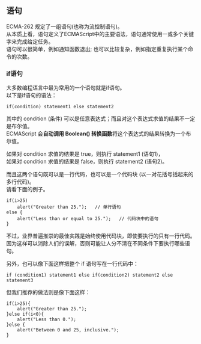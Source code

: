 ## 语句

ECMA-262 规定了一组语句(也称为流控制语句)。  
从本质上看，语句定义了ECMAScript中的主要语法，语句通常使用一或多个关键字来完成给定任务。  
语句可以很简单，例如通知函数退出; 也可以比较复杂，例如指定重复执行某个命令的次数。

### if语句

大多数编程语言中最为常用的一个语句就是if语句。  
以下是if语句的语法：

	if(condition) statement1 else statement2

其中的 condition (条件) 可以是任意表达式；而且对这个表达式求值的结果不一定是布尔值。  
ECMAScript 会**自动调用 Boolean() 转换函数**将这个表达式的结果转换为一个布尔值。  

如果对 condition 求值的结果是 true，则执行 statement1 (语句1)，  
如果对 condition 求值的结果是 false，则执行 statement2 (语句2)。  

而且这两个语句既可以是一行代码，也可以是一个代码块 (以一对花括号括起来的多行代码)。  
请看下面的例子。  

	if(i>25)
    	alert("Greater than 25.");   // 单行语句
	else {
    	alert("Less than or equal to 25.");   // 代码块中的语句
    }

不过，业界普遍推崇的最佳实践是始终使用代码块，即使要执行的只有一行代码。  
因为这样可以消除人们的误解，否则可能让人分不清在不同条件下要执行哪些语句。  

另外，也可以像下面这样把整个 if 语句写在一行代码中：  

	if (condition1) statement1 else if(condition2) statement2 else statement3

但我们推荐的做法则是像下面这样：
	
	if(i>25){
    	alert("Greater than 25.");
    }else if(i<0){
    	alert("Less than 0.");
    }else {
    	alert("Between 0 and 25, inclusive.");
    }
    
    
    